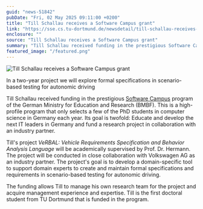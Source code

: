 ```yaml
---
guid: "news-51842"
pubDate: "Fri, 02 May 2025 09:11:00 +0200"
title: "Till Schallau receives a Software Campus grant"
link: "https://sse.cs.tu-dortmund.de/newsdetail/till-schallau-receives-a-softwarecampus-grant-51842/"
enclosure: ""
source: "Till Schallau receives a Software Campus grant"
summary: "Till Schallau received funding in the prestigious Software Campus program of the German Ministry for Education and Research (BMBF)."
featured_image: "/featured.png"
---
```

![Till Schallau receives a Software Campus grant](/featured.png)

In a two-year project we will explore formal specifications in scenario-based testing for autonomic driving

Till Schallau received funding in the prestigious [Software Campus](https://softwarecampus.de/) program of the German Ministry for Education and Research (BMBF). This is a high-profile program that only selects a few of the PhD students in computer science in Germany each year. Its goal is twofold: Educate and develop the next IT leaders in Germany and fund a research project in collaboration with an industry partner.

Till's project *VeRBAL: Vehicle Requirements Specification and Behavior Analysis Language* will be academically supervised by Prof. Dr. Hermann. The project will be conducted in close collaboration with Volkswagen AG as an industry partner. The project's goal is to develop a domain-specific tool to support domain experts to create and maintain formal specifications and requirements in scenario-based testing for autonomic driving.

The funding allows Till to manage his own research team for the project and acquire management experience and expertise. Till is the first doctoral student from TU Dortmund that is funded in the program.
